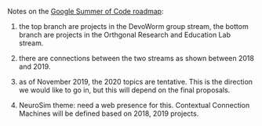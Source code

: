 Notes on the [Google Summer of Code roadmap](https://github.com/Orthogonal-Research-Lab/Education-and-Participation/blob/master/Summer%20of%20Code%20Roadmap/GSoC-roadmap.png): 

1) the top branch are projects in the DevoWorm group stream, the bottom branch are projects in the Orthgonal Research and Education Lab stream.

2) there are connections between the two streams as shown between 2018 and 2019. 

3) as of November 2019, the 2020 topics are tentative. This is the direction we would like to go in, but this will depend on the final proposals.

4) NeuroSim theme: need a web presence for this. Contextual Connection Machines will be defined based on 2018, 2019 projects.  
